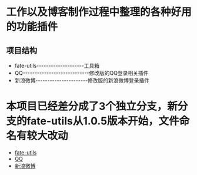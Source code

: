 # 工作以及博客制作过程中整理的各种好用的功能插件
## 项目结构
* fate-utils--------------------工具箱
* QQ----------------------------修改版的QQ登录相关插件
* 新浪微博----------------------修改版的新浪微博登录插件

# 本项目已经差分成了3个独立分支，新分支的fate-utils从1.0.5版本开始，文件命名有较大改动
* [fate-utils](http://git.oschina.net/hhfate/fate-utils)
* [QQ](http://git.oschina.net/hhfate/fate-qq4j)
* [新浪微博](http://git.oschina.net/hhfate/fate-weibo4j)
